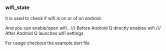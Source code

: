 ### wifi_state

It is used to check if wifi is on or of on android.

And you can enable/open wifi.. 
  /// Before Android Q directly enables wifi
  /// After Android Q launches wifi settings

For usage checkout the example.dart file

